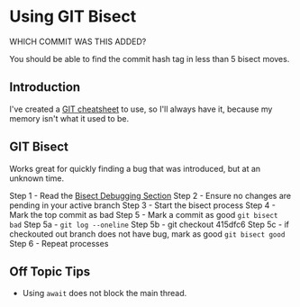 # Using GIT Bisect

WHICH COMMIT WAS THIS ADDED?

You should be able to find the commit hash tag in less than 5 bisect moves.

## Introduction

I've created a [GIT cheatsheet](https://gist.github.com/webjestic/2a011d505335de09f5b2fb472a4bc990) to use, so I'll 
always have it, because my memory isn't what it used to be.

## GIT Bisect 

Works great for quickly finding a bug that was introduced, but at an unknown time.

Step 1 - Read the [Bisect Debugging Section](https://gist.github.com/webjestic/2a011d505335de09f5b2fb472a4bc990#bisect-debugging)
Step 2 - Ensure no changes are pending in your active branch
Step 3 - Start the bisect process
Step 4 - Mark the top commit as bad
Step 5 - Mark a commit as good `git bisect bad`
Step 5a - `git log --oneline`
Step 5b - git checkout 415dfc6
Step 5c - if checkouted out branch does not have bug, mark as good `git bisect good`
Step 6 - Repeat processes

## Off Topic Tips

- Using `await` does not block the main thread.
